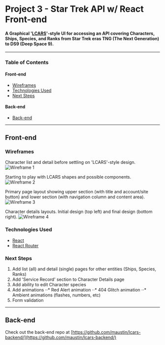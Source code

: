 # Project 3 - Star Trek API w/ React Front-end
#### A Graphical '[LCARS](https://memory-alpha.fandom.com/wiki/Library_Computer_Access_and_Retrieval_System)'-style UI for accessing an API covering Characters, Ships, Species, and Ranks from Star Trek eras TNG (The Next Generation) to DS9 (Deep Space 9).

---

### Table of Contents
#### Front-end
- [Wireframes](#wireframes)
- [Technologies Used](#tech)
- [Next Steps](#next)

#### Back-end
- [Back-end](#backend)

---

## Front-end
<a name='wireframes'/>

### Wireframes
Character list and detail before settling on 'LCARS'-style design.
![Wireframe 1](https://i.ibb.co/S0k5zKm/wf-1.jpg)

Starting to play with LCARS shapes and possible components.
![Wireframe 2](https://i.ibb.co/mT1TcJb/wf-2.jpg)

Primary page layout showing upper section (with title and account/site button) and lower section (with navigation column and content area).
![Wireframe 3](https://i.ibb.co/ph2qR1z/wf-3.jpg)

Character details layouts. Initial design (top left) and final design (bottom right).
![Wireframe 4](https://i.ibb.co/pQLZCZC/wf-4.jpg)

<a name='tech'/>

### Technologies Used
- [React](https://reactjs.org/)
- [React Router](https://www.npmjs.com/package/react-router)

<a name='next'/>

### Next Steps
1. Add list (all) and detail (single) pages for other entities (Ships, Species, Ranks)
2. Add 'Service Record' section to Character Details page
3. Add ability to edit Character species
4. Add animations
⋅⋅* Red Alert animation
⋅⋅* 404 Glitch animation
⋅⋅* Ambient animations (flashes, numbers, etc)
5. Form validation

---
<a name='backend'/>

## Back-end
Check out the back-end repo at [https://github.com/maustin/lcars-backend/](https://github.com/maustin/lcars-backend/)
